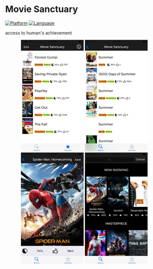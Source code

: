 # Movie Sanctuary

[![Platform](http://img.shields.io/badge/platform-ios-blue.svg?style=flat)](https://developer.apple.com/iphone/index.action)
[![Language](http://img.shields.io/badge/language-swift-brightgreen.svg?style=flat)](https://developer.apple.com/swift)

access to human's achievement

<div align="center">
	<img src="https://github.com/creaaa/MovieSanctuary/blob/master/Screenshots/ms1min.jpg" width="200px" height="356px">
	<img src="https://github.com/creaaa/MovieSanctuary/blob/master/Screenshots/ms2min.jpg" width="200px" height="356px">
	<img src="https://github.com/creaaa/MovieSanctuary/blob/master/Screenshots/ms3min.jpg" width="200px" height="356px">
	<img src="https://github.com/creaaa/MovieSanctuary/blob/master/Screenshots/ms4min.jpg" width="200px" height="356px">
</div>